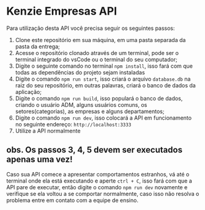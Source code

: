 <h1>Kenzie Empresas API</h1>

<p>Para utilização desta API você precisa seguir os seguintes passos:</p>

<ol>
  <li>
    Clone este repositório em sua máquina, em uma pasta separada da pasta da entrega;
  </li> 
  <li>
    Acesse o repositório clonado através de um terminal, pode ser o terminal integrado do vsCode ou o terminal do seu computador;
  </li>
  <li>
    Digite o seguinte comando no terminal <code>npm install</code>, isso fará com que todas as dependências do projeto sejam instaladas
  </li>
  <li>
    Digite o comando <code>npm run start</code>, isso criará o arquivo <code>database.db</code> na raiz do seu repositório, em outras palavras, criará o banco de dados da aplicação;
  </li>
  <li>
    Digite o comando <code>npm run build</code>, isso populará o banco de dados, criando o usuário ADM, alguns usuários comuns, os setores(categorias), as empresas e alguns departamentos;
  </li>
  <li>
    Digite o comando <code>npm run dev</code>, isso colocará a API em funcionamento no seguinte endereço: <code>http://localhost:3333</code>
  </li>
  <li>
    Utilize a API normalmente
  </li>
</ol>

<h2>obs. Os passos 3, 4, 5 devem ser executados apenas uma vez!</h2>

<p>
  Caso sua API comece a apresentar comportamentos estranhos, vá até o terminal onde ela está executando e aperte <code>ctrl + C</code>, isso fará com que a API pare de executar, então digite o comando <code>npm run dev</code> novamente e verifique se ela voltou a se comportar normalmente, caso isso não resolva o problema entre em contato com a equipe de ensino.
</p>
